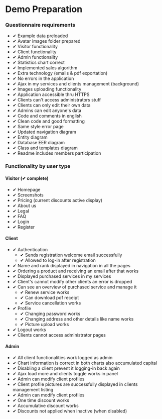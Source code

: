 # Demo Preparation

### Questionnaire requirements

- ✔ Example data preloaded 
- ✔ Avatar images folder prepared
- ✔ Visitor functionality 
- ✔ Client functionality 
- ✔ Admin functionality 
- ✔ Statistics chart correct
- ✔ Implemented sales algorithm
- ✔ Extra technology (emails & pdf exportation)
- ✔ No errors in the application
- ✔ Ajax in my services and clients management (background)
- ✔ Images uploading functionality
- ✔ Application accessible thru HTTPS
- ✔ Clients can't access administrators stuff
- ✔ Clients can only edit their own data
- ✔ Admins can edit anyone's data
- ✔ Code and comments in english
- ✔ Clean code and good formatting
- ✔ Same style error page
- ✔ Updated navigation diagram
- ✔ Entity diagram
- ✔ Database EER diagram
- ✔ Class and templates diagram
- ✔ Readme includes members participation

### Functionality by user type

#### Visitor (✔ complete)

- ✔ Homepage
- ✔ Screenshots
- ✔ Pricing (current discounts active display)
- ✔ About us
- ✔ Legal
- ✔ FAQ
- ✔ Login
- ✔ Register

#### Client

- ✔ Authentication
    - ✔ Sends registration welcome email successfully
    - ✔ Allowed to log-in after registration
- ✔ Name and rank displayed in navigation in all the pages
- ✔ Ordering a product and receiving an email after that works
- ✔ Displayed purchased services in my services
- ✔ Client's cannot modify other clients an error is dropped
- ✔ Can see an overview of purchased service and manage it
    - ✔ Renew service works
    - ✔ Can download pdf receipt
    - ✔ Service cancellation works
- ✔ Profile
    - ✔ Changing password works
    - ✔ Changing address and other details like name works
    - ✔ Picture upload works
- ✔ Logout works
- ✔ Clients cannot access administrator pages

#### Admin

- ✔ All client functionalities work logged as admin
- ✔ Chart information is correct in both charts also accumulated capital
- ✔ Disabling a client prevent it logging-in back again
- ✔ Ajax load more and clients toggle works in panel
- ✔ Admin can modify client profiles
- ✔ Client profile pictures are successfully displayed in clients management listing
- ✔ Admin can modify client profiles
- ✔ One time discount works
- ✔ Accumulative discount works
- ✔ Discounts not applied when inactive (when disabled)